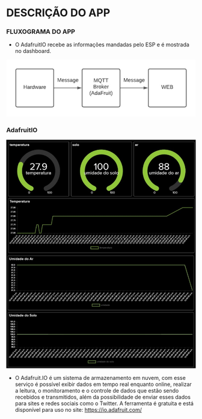 # DESCRIÇÃO DO APP

### FLUXOGRAMA DO APP

* O AdafruitIO recebe as informações mandadas pelo ESP e é mostrada no dashboard.

![FLUXO_APP](https://github.com/mateusbsa/Sistemas-Embarcados-Projeto/blob/main/app/Fluxograma_App.jpeg)

### AdafruitIO

![APP](https://github.com/mateusbsa/Sistemas-Embarcados-Projeto/blob/main/app/AdafruitIO_App.jpeg)

* O Adafruit.IO é um sistema de armazenamento em nuvem, com esse serviço é possível exibir dados em tempo real enquanto online, realizar a leitura, o monitoramento e o controle de dados que estão sendo recebidos e transmitidos, além da possibilidade de enviar esses dados para sites e redes sociais como o Twitter. A ferramenta é gratuita e está disponível para uso no site: https://io.adafruit.com/
